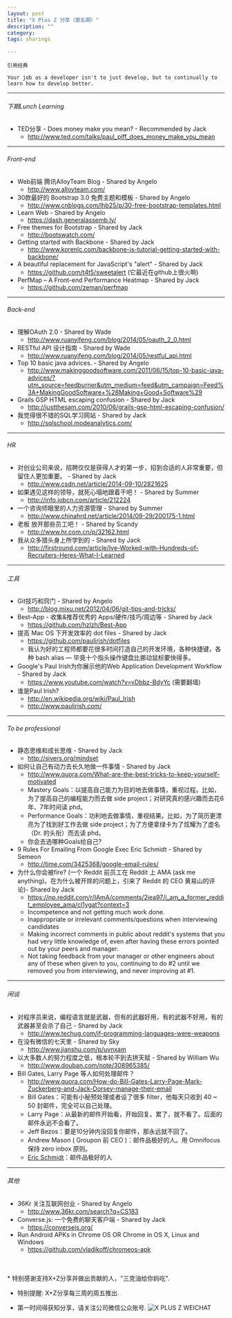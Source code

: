 ```yaml
---
layout: post
title: "X Plus Z 分享（第五期）"
description: ""
category:
tags: sharings

---
```


`引用经典`

`Your job as a developer isn't to just develop, but to continually to learn how to develop better.`

----

###### 下期Lunch Learning

* TED分享 - Does money make you mean? - Recommended by Jack
    * <http://www.ted.com/talks/paul_piff_does_money_make_you_mean>

----

###### Front-end

* Web前端 腾讯AlloyTeam Blog - Shared by Angelo
    * <http://www.alloyteam.com/>
* 30款最好的 Bootstrap 3.0 免费主题和模板 - Shared by Angelo
    * <http://www.cnblogs.com/lhb25/p/30-free-bootstrap-templates.html>
* Learn Web - Shared by Angelo
    * <https://dash.generalassemb.ly/>
* Free themes for Bootstrap - Shared by Jack
    * <http://bootswatch.com/>
* Getting started with Backbone - Shared by Jack
    * <http://www.korenlc.com/backbone-js-tutorial-getting-started-with-backbone/>
* A beautiful replacement for JavaScript's "alert" - Shared by Jack
    * <https://github.com/t4t5/sweetalert> (它最近在github上很火啊)
* PerfMap – A Front-end Performance Heatmap - Shared by Jack
    * <https://github.com/zeman/perfmap>

----

###### Back-end

* 理解OAuth 2.0 - Shared by Wade
    * <http://www.ruanyifeng.com/blog/2014/05/oauth_2_0.html>
* RESTful API 设计指南 - Shared by Wade
    * <http://www.ruanyifeng.com/blog/2014/05/restful_api.html>
* Top 10 basic java advices. - Shared by Angelo
    * <http://www.makinggoodsoftware.com/2011/06/15/top-10-basic-java-advices/?utm_source=feedburner&utm_medium=feed&utm_campaign=Feed%3A+MakingGoodSoftware+%28Making+Good+Software%29>
* Grails GSP HTML escaping confusion - Shared by Jack
    * <http://justthesam.com/2010/06/grails-gsp-html-escaping-confusion/>
* 我觉得很不错的SQL学习网站 - Shared by Jack
    * <http://sqlschool.modeanalytics.com/>

----

###### HR

* 对创业公司来说，招聘仅仅是获得人才的第一步，招到合适的人非常重要，但留住人更加重要。 - Shared by Jack
    * <http://www.csdn.net/article/2014-09-10/2821625>
*  如果遇见这样的领导，就死心塌地跟着干吧！ - Shared by Summer
    * <http://info.jobcn.com/article/212224>
* 一个咨询师眼里的人力资源管理 - Shared by Summer
    * <http://www.chinahrd.net/article/2014/09-29/200175-1.html>
* 老板 放开那些员工吧！ - Shared by Scandy
    * <http://www.hr.com.cn/p/32162.html>
* 我从众多猎头身上所学到的 - Shared by Jack
    * <http://firstround.com/article/Ive-Worked-with-Hundreds-of-Recruiters-Heres-What-I-Learned>

----

###### 工具

* Git技巧和窍门 - Shared by Angelo
    * <http://blog.mixu.net/2012/04/06/git-tips-and-tricks/>
* Best-App - 收集&推荐优秀的 Apps/硬件/技巧/周边等 - Shared by Jack
    * <https://github.com/hzlzh/Best-App>
* 提高 Mac OS 下开发效率的 dot files - Shared by Jack
    * <https://github.com/paulirish/dotfiles>
    * 我认为好的工程师都要花很多时间打造自己的开发环境，各种快捷键，各种 bash alias — 毕竟十个指头操作键盘比挪动鼠标要快得多。
* Google's Paul Irish为你展示他的Web Application Development Workflow - Shared by Jack
    * <https://www.youtube.com/watch?v=vDbbz-BdyYc> (需要翻墙)
* 谁是Paul Irish?
    * <http://en.wikipedia.org/wiki/Paul_Irish>
    * <http://www.paulirish.com/>

----

###### To be professional

* 静态思维和成长思维 - Shared by Jack
    * <http://sivers.org/mindset>
* 如何让自己有动力去长久地做一件事情 - Shared by Jack
    * <http://www.quora.com/What-are-the-best-tricks-to-keep-yourself-motivated>
    * Mastery Goals：以提高自己能力为目的地去做事情，重视过程。比如，为了提高自己的编程能力而去做 side project；对研究真的感兴趣而去花6年、7年时间读 phd。
    * Performance Goals：功利地去做事情，重视结果。比如，为了简历更漂亮为了找到好工作去做 side project；为了方便拿绿卡为了炫耀为了虚名（Dr. 的头衔）而去读 phd。
    * 你会去选哪种Goals给自己?
* 9 Rules For Emailing From Google Exec Eric Schmidt - Shared by Semeon
    * <http://time.com/3425368/google-email-rules/>
* 为什么你会被fire? (一个 Reddit 前员工在 Reddit 上 AMA (ask me anything)。在为什么被开除的问题上，引来了 Reddit 的 CEO 黄易山的评论)- Shared by Jack
    * <https://np.reddit.com/r/IAmA/comments/2iea97/i_am_a_former_reddit_employee_ama/cl1ygat?context=3>
    * Incompetence and not getting much work done.
    * Inappropriate or irrelevant comments/questions when interviewing candidates
    * Making incorrect comments in public about reddit's systems that you had very little knowledge of, even after having these errors pointed out by your peers and manager.
    * Not taking feedback from your manager or other engineers about any of these when given to you, continuing to do #2 until we removed you from interviewing, and never improving at #1.

----

###### 闲谈

* 对程序员来说，编程语言就是武器，但有的武器好用，有的武器不好用，有的武器甚至会杀了自己 - Shared by Jack
    * <http://www.techug.com/if-programming-languages-were-weapons>
* 在没有微信的七天里 - Shared by Sky
    * <http://www.jianshu.com/p/uvnxam>
* 以大多数人的努力程度之低，根本轮不到去拼天赋 - Shared by William Wu
    * <http://www.douban.com/note/308965385/>
* Bill Gates, Larry Page 等人如何处理邮件？
    * <http://www.quora.com/How-do-Bill-Gates-Larry-Page-Mark-Zuckerberg-and-Jack-Dorsey-manage-their-email>
    * Bill Gates：可能有小秘预处理或者设了很多 filter，他每天只收到 40 ~ 50 封邮件，完全可以自己处理。
    * Larry Page：从最新的邮件开始看，开始回复。累了，就不看了。后面的邮件永远不会看了。
    * Jeff Bezos：要是10分钟内没回复你邮件，那永远就不回了。
    * Andrew Mason ( Groupon 前 CEO )：邮件品极好的人。用 Omnifocus 保持 zero inbox 原则。
    * [Eric Schmidt](http://venturebeat.com/2014/10/03/googles-eric-schmidt-explains-the-1-email-habit-of-the-most-effective-people/)：邮件品极好的人

----

###### 其他

* 36Kr 关注互联网创业 - Shared by Angelo
    * <http://www.36kr.com/search?q=CS183>
* Converse.js: 一个免费的聊天客户端 - Shared by Jack
    * <https://conversejs.org/>
* Run Android APKs in Chrome OS OR Chrome in OS X, Linux and Windows
    * <https://github.com/vladikoff/chromeos-apk>  
<br />
<br />
* 特别感谢支持X+Z分享并做出贡献的人，"三克油给你妈吃".

* 特别提醒: X+Z分享每三周的周五推出.

* 第一时间得获知分享，请关注公司微信公众账号.
![X PLUS Z WEICHAT](https://s3-us-west-1.amazonaws.com/xplusz.com/x%2Bz_weichat.png)
